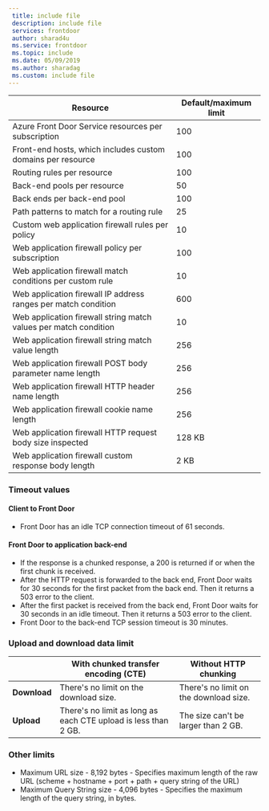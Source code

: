 ```yaml
---
 title: include file
 description: include file
 services: frontdoor
 author: sharad4u
 ms.service: frontdoor
 ms.topic: include
 ms.date: 05/09/2019
 ms.author: sharadag
 ms.custom: include file
---
```


| Resource | Default/maximum limit |
| --- | --- |
| Azure Front Door Service resources per subscription | 100 |
| Front-end hosts, which includes custom domains per resource | 100 |
| Routing rules per resource | 100 |
| Back-end pools per resource | 50 |
| Back ends per back-end pool | 100 |
| Path patterns to match for a routing rule | 25 |
| Custom web application firewall rules per policy | 10 |
| Web application firewall policy per subscription | 100 |
| Web application firewall match conditions per custom rule | 10 |
| Web application firewall IP address ranges per match condition | 600 |
| Web application firewall string match values per match condition | 10 |
| Web application firewall string match value length | 256 |
| Web application firewall POST body parameter name length | 256 |
| Web application firewall HTTP header name length | 256 |
| Web application firewall cookie name length | 256 |
| Web application firewall HTTP request body size inspected | 128 KB |
| Web application firewall custom response body length | 2 KB |

### Timeout values
#### Client to Front Door
- Front Door has an idle TCP connection timeout of 61 seconds.

#### Front Door to application back-end
- If the response is a chunked response, a 200 is returned if or when the first chunk is received.
- After the HTTP request is forwarded to the back end, Front Door waits for 30 seconds for the first packet from the back end. Then it returns a 503 error to the client.
- After the first packet is received from the back end, Front Door waits for 30 seconds in an idle timeout. Then it returns a 503 error to the client.
- Front Door to the back-end TCP session timeout is 30 minutes.

### Upload and download data limit

|  | With chunked transfer encoding (CTE) | Without HTTP chunking |
| ---- | ------- | ------- |
| **Download** | There's no limit on the download size. | There's no limit on the download size. |
| **Upload** |	There's no limit as long as each CTE upload is less than 2 GB. | The size can't be larger than 2 GB. |

### Other limits
- Maximum URL size - 8,192 bytes - Specifies maximum length of the raw URL (scheme + hostname + port + path + query string of the URL)
- Maximum Query String size - 4,096 bytes - Specifies the maximum length of the query string, in bytes.
